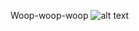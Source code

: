 Woop-woop-woop
![alt text](https://nerdist.com/wp-content/uploads/2015/02/OctoCrab_FEAT-970x545.jpg)